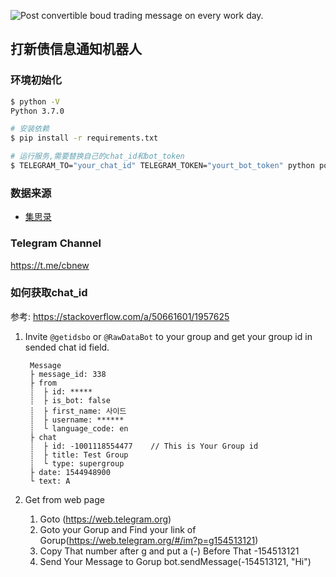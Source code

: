 ![Post convertible boud trading message on every work day.](https://github.com/crazygit/post-cb-action/workflows/Post%20convertible%20boud%20trading%20message%20on%20every%20work%20day./badge.svg?branch=master&event=push)
## 打新债信息通知机器人

### 环境初始化

```bash
$ python -V
Python 3.7.0

# 安装依赖
$ pip install -r requirements.txt

# 运行服务,需要替换自己的chat_id和bot_token
$ TELEGRAM_TO="your_chat_id" TELEGRAM_TOKEN="yourt_bot_token" python postman.py
```

### 数据来源

* [集思录](https://www.jisilu.cn/data/cbnew/#pre)


### Telegram Channel

<https://t.me/cbnew>


### 如何获取chat_id

参考: <https://stackoverflow.com/a/50661601/1957625>

1. Invite `@getidsbo` or `@RawDataBot` to your group and get your group id in sended chat id field.

        Message
        ├ message_id: 338
        ├ from
        ┊  ├ id: *****
        ┊  ├ is_bot: false
        ┊  ├ first_name: 사이드
        ┊  ├ username: ******
        ┊  └ language_code: en
        ├ chat
        ┊  ├ id: -1001118554477    // This is Your Group id
        ┊  ├ title: Test Group
        ┊  └ type: supergroup
        ├ date: 1544948900
        └ text: A
2. Get from web page
    1. Goto (https://web.telegram.org)
    2. Goto your Gorup and Find your link of Gorup(https://web.telegram.org/#/im?p=g154513121)
    3. Copy That number after g and put a (-) Before That -154513121
    4. Send Your Message to Gorup bot.sendMessage(-154513121, "Hi")

